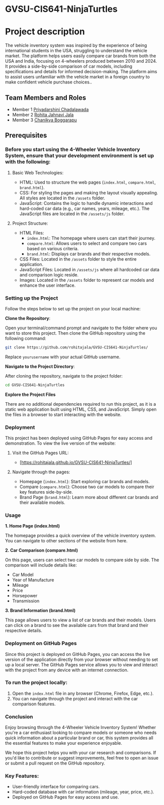 # GVSU-CIS641-NinjaTurtles

# Project description

The vehicle inventory system was inspired by the experience of being international students in the USA, struggling to understand the vehicle market. The platform helps users easily compare car brands from both the USA and India, focusing on 4-wheelers produced between 2010 and 2024. It provides a side-by-side comparison of car models, including specifications and details for informed decision-making. The platform aims to assist users unfamiliar with the vehicle market in a foreign country to make confident vehicle purchase choices..

## Team Members and Roles

* Member 1 [Priyadarshini Chadalawada](https://github.com/chadalap/CIS641-HW2-CHADALAWADA-.git)
* Member 2 [Rohita Jahnavi Jala](https://github.com/rohitajala/CIS641-HW2-Jala)
* Member 3 [Chanikya Boggarapu](https://github.com/chanikya1/CIS641-HW2-BOGGARAPU)

## Prerequisites
### Before you start using the 4-Wheeler Vehicle Inventory System, ensure that your development environment is set up with the following:
1. Basic Web Technologies:
   - HTML: Used to structure the web pages (`index.html`, `compare.html`, `brand.html`).
   - CSS: For styling the pages and making the layout visually appealing. All styles are located in the `/assets` folder.
   - JavaScript: Contains the logic to handle dynamic interactions and hard-coded car data (e.g., car names, years, mileage, etc.). The JavaScript files are located in the `/assets/js` folder.

2. Project Structure:
   - HTML Files:
     - `index.html`: The homepage where users can start their journey.
     - `compare.html`: Allows users to select and compare two cars based on various criteria.
     - `brand.html`: Displays car brands and their respective models.
   - CSS Files: Located in the `/assets` folder to style the entire application.
   - JavaScript Files: Located in `/assets/js` where all hardcoded car data and comparison logic reside.
   - Images: Located in the `/assets` folder to represent car models and enhance the user interface.

### Setting up the Project
Follow the steps below to set up the project on your local machine:

**Clone the Repository**: 

Open your terminal/command prompt and navigate to the folder where you want to store this project. Then clone the GitHub repository using the following command:

```bash
git clone https://github.com/rohitajala/GVSU-CIS641-NinjaTurtles/
```

Replace `yourusername` with your actual GitHub username.

**Navigate to the Project Directory**:

After cloning the repository, navigate to the project folder:

```bash
cd GVSU-CIS641-NinjaTurtles
```

**Explore the Project Files**

There are no additional dependencies required to run this project, as it is a static web application built using HTML, CSS, and JavaScript. Simply open the files in a browser to start interacting with the website.

### Deployment

This project has been deployed using GitHub Pages for easy access and demonstration. To view the live version of the website:

1. Visit the GitHub Pages URL:
   - [https://rohitajala.github.io/GVSU-CIS641-NinjaTurtles/]

2. Navigate through the pages:
   - Homepage (`index.html`): Start exploring car brands and models.
   - Compare (`compare.html`): Choose two car models to compare their key features side-by-side.
   - Brand Page (`brand.html`): Learn more about different car brands and their available models.

### Usage

**1. Home Page (index.html)**

The homepage provides a quick overview of the vehicle inventory system. You can navigate to other sections of the website from here.

**2. Car Comparison (compare.html)**

On this page, users can select two car models to compare side by side. The comparison will include details like:

- Car Model
- Year of Manufacture
- Mileage
- Price
- Horsepower
- Transmission

**3. Brand Information (brand.html)**

This page allows users to view a list of car brands and their models. Users can click on a brand to see the available cars from that brand and their respective details.

### Deployment on GitHub Pages

Since this project is deployed on GitHub Pages, you can access the live version of the application directly from your browser without needing to set up a local server. The GitHub Pages service allows you to view and interact with the project from any device with an internet connection.

### To run the project locally:

1. Open the `index.html` file in any browser (Chrome, Firefox, Edge, etc.).
2. You can navigate through the project and interact with the car comparison features.

### Conclusion

Enjoy browsing through the 4-Wheeler Vehicle Inventory System! Whether you're a car enthusiast looking to compare models or someone who needs quick information about a particular brand or car, this system provides all the essential features to make your experience enjoyable.

We hope this project helps you with your car research and comparisons. If you'd like to contribute or suggest improvements, feel free to open an issue or submit a pull request on the GitHub repository.

### Key Features:
- User-friendly interface for comparing cars.
- Hard-coded database with car information (mileage, year, price, etc.).
- Deployed on GitHub Pages for easy access and use.
